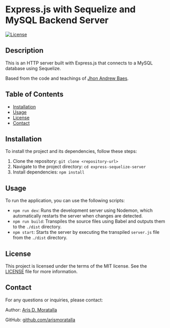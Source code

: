 # Express.js with Sequelize and MySQL Backend Server

[![License](https://img.shields.io/badge/license-MIT-blue.svg)](https://opensource.org/licenses/MIT)

## Description

This is an HTTP server built with Express.js that connects to a MySQL database using Sequelize.

Based from the code and teachings of [Jhon Andrew Baes](mailto:anecbook@gmail.com).

## Table of Contents

- [Installation](#installation)
- [Usage](#usage)
- [License](#license)
- [Contact](#contact)

## Installation

To install the project and its dependencies, follow these steps:

1. Clone the repository: `git clone <repository-url>`
2. Navigate to the project directory: `cd express-sequelize-server`
3. Install dependencies: `npm install`

## Usage

To run the application, you can use the following scripts:

- `npm run dev`: Runs the development server using Nodemon, which automatically restarts the server when changes are detected.
- `npm run build`: Transpiles the source files using Babel and outputs them to the `./dist` directory.
- `npm start`: Starts the server by executing the transpiled `server.js` file from the `./dist` directory.

## License

This project is licensed under the terms of the MIT license. See the [LICENSE](LICENSE) file for more information.

## Contact

For any questions or inquiries, please contact:

Author: [Aris D. Moratalla](mailto:arismoratallak@gmail.com)

GitHub: [github.com/arismoratalla](https://github.com/arismoratalla)
